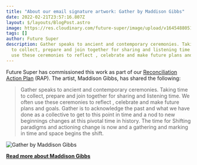 ```yaml
---
title: "About our email signature artwork: Gather by Maddison Gibbs"
date: 2022-02-21T23:57:16.807Z
layout: $/layouts/BlogPost.astro
image: https://res.cloudinary.com/future-super/image/upload/v1645488051/gather-cropped.png
tags: []
author: Future Super
description: Gather speaks to ancient and contemporary ceremonies. Taking time
  to collect, prepare and join together for sharing and listening time. We often
  use these ceremonies to reflect , celebrate and make future plans and goals.
---
```

Future Super has commissioned this work as part of our [Reconciliation Action Plan](https://www.futuresuper.com.au/reconciliation/) (RAP). The artist, Maddison Gibbs, has shared the following:

> Gather speaks to ancient and contemporary ceremonies. Taking time to collect, prepare and join together for sharing and listening time. We often use these ceremonies to reflect , celebrate and make future plans and goals. Gather is to acknowledge the past and what we have done as a collective to get to this point in time and a nod to new beginnings changes at this pivotal time in history. The time for Shifting paradigms and actioning change is now and a gathering and marking in time and space begins the shift.

![Gather by Maddison Gibbs](https://res.cloudinary.com/future-super/image/upload/v1645488055/gather-uncropped.png "Gather by Maddison Gibbs")

**[Read more about Maddison Gibbs](https://www.boomalli.com.au/maddison-gibbs/)**